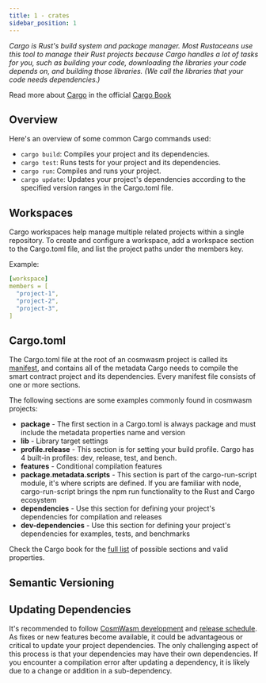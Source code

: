 ```yaml
---
title: 1 - crates
sidebar_position: 1
---
```


*Cargo is Rust's build system and package manager. Most Rustaceans use this tool to manage their Rust projects because Cargo handles a lot of tasks for you, such as building your code, downloading the libraries your code depends on, and building those libraries. (We call the libraries that your code needs dependencies.)*

Read more about [Cargo](https://doc.rust-lang.org/book/ch01-03-hello-cargo.html#hello-cargo) in the official [Cargo Book](https://doc.rust-lang.org/cargo/)

## Overview

Here's an overview of some common Cargo commands used:

- `cargo build`: Compiles your project and its dependencies.
- `cargo test`: Runs tests for your project and its dependencies.
- `cargo run`: Compiles and runs your project.
- `cargo update`: Updates your project's dependencies according to the specified version ranges in the Cargo.toml file.

## Workspaces

Cargo workspaces help manage multiple related projects within a single repository. To create and configure a workspace, add a workspace section to the Cargo.toml file, and list the project paths under the members key.

Example:

```yaml
[workspace]
members = [
  "project-1",
  "project-2",
  "project-3",
]
```

## Cargo.toml

The Cargo.toml file at the root of an cosmwasm project is called its [manifest](https://en.wikipedia.org/wiki/Manifest_file), and contains all of the metadata Cargo needs to compile the smart contract project and its dependencies. Every manifest file consists of one or more sections.

The following sections are some examples commonly found in cosmwasm projects:

- **package** - The first section in a Cargo.toml is always package and must include the metadata properties name and version
- **lib** - Library target settings
- **profile.release** - This section is for setting your build profile. Cargo has 4 built-in profiles: dev, release, test, and bench.
- **features** - Conditional compilation features
- **package.metadata.scripts** - This section is part of the cargo-run-script module, it's where scripts are defined. If you are familiar with node, cargo-run-script brings the npm run functionality to the Rust and Cargo ecosystem
- **dependencies** - Use this section for defining your project's dependencies for compilation and releases
- **dev-dependencies** - Use this section for defining your project's dependencies for examples, tests, and benchmarks

Check the Cargo book for the [full list](https://doc.rust-lang.org/cargo/reference/manifest.html) of possible sections and valid properties.

## Semantic Versioning

## Updating Dependencies

It's recommended to follow [CosmWasm development](https://github.com/CosmWasm/cosmwasm) and [release schedule](https://github.com/CosmWasm/cosmwasm/releases). As fixes or new features become available, it could be advantageous or critical to update your project dependencies.
The only challenging aspect of this process is that your dependencies may have their own dependencies. If you encounter a compilation error after updating a dependency, it is likely due to a change or addition in a sub-dependency.
